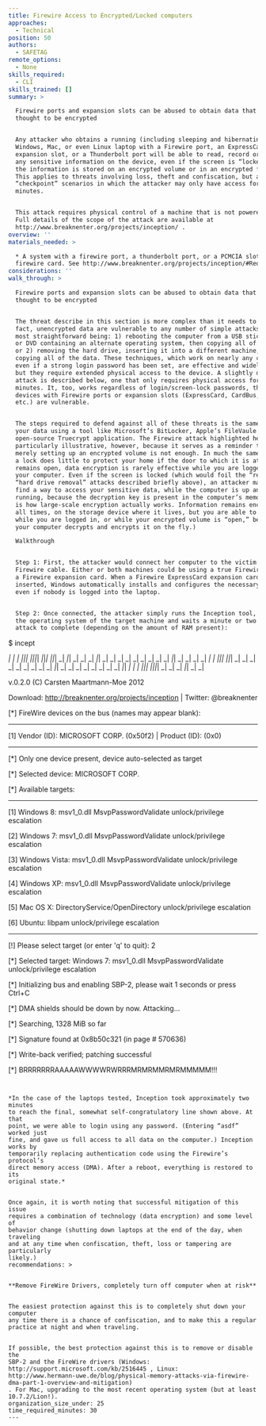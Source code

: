 ```yaml
---
title: Firewire Access to Encrypted/Locked computers
approaches:
  - Technical
position: 50
authors:
  - SAFETAG
remote_options:
  - None
skills_required:
  - CLI
skills_trained: []
summary: >

  Firewire ports and expansion slots can be abused to obtain data that are
  thought to be encrypted


  Any attacker who obtains a running (including sleeping and hibernating!)
  Windows, Mac, or even Linux laptop with a Firewire port, an ExpressCard
  expansion slot, or a Thunderbolt port will be able to read, record or modify
  any sensitive information on the device, even if the screen is “locked” and
  the information is stored on an encrypted volume or in an encrypted folder.
  This applies to threats involving loss, theft and confiscation, but also to
  “checkpoint” scenarios in which the attacker may only have access for a few
  minutes.


  This attack requires physical control of a machine that is not powered off.
  Full details of the scope of the attack are available at
  http://www.breaknenter.org/projects/inception/ .
overview: ''
materials_needed: >

  * A system with a firewire port, a thunderbolt port, or a PCMCIA slot and a
  firewire card. See http://www.breaknenter.org/projects/inception/#Requirements
considerations: ''
walk_through: >

  Firewire ports and expansion slots can be abused to obtain data that are
  thought to be encrypted


  The threat describe in this section is more complex than it needs to be. In
  fact, unencrypted data are vulnerable to any number of simple attacks, the two
  most straightforward being: 1) rebooting the computer from a USB stick CD-ROM
  or DVD containing an alternate operating system, then copying all of the data;
  or 2) removing the hard drive, inserting it into a different machine, then
  copying all of the data. These techniques, which work on nearly any computer,
  even if a strong login password has been set, are effective and widely used,
  but they require extended physical access to the device. A slightly different
  attack is described below, one that only requires physical access for a few
  minutes. It, too, works regardless of login/screen-lock passwords, though only
  devices with Firewire ports or expansion slots (ExpressCard, CardBus, PCMCIA,
  etc.) are vulnerable.


  The steps required to defend against all of these threats is the same: encrypt
  your data using a tool like Microsoft’s BitLocker, Apple’s FileVaule or the
  open-source Truecrypt application. The Firewire attack highlighted here is
  particularly illustrative, however, because it serves as a reminder that
  merely setting up an encrypted volume is not enough. In much the same way that
  a lock does little to protect your home if the door to which it is attached
  remains open, data encryption is rarely effective while you are logged into
  your computer. Even if the screen is locked (which would foil the “reboot” and
  “hard drive removal” attacks described briefly above), an attacker may still
  find a way to access your sensitive data, while the computer is up and
  running, because the decryption key is present in the computer’s memory. (This
  is how large-scale encryption actually works. Information remains encrypted at
  all times, on the storage device where it lives, but you are able to access it
  while you are logged in, or while your encrypted volume is “open,” because
  your computer decrypts and encrypts it on the fly.)

  Walkthrough


  Step 1: First, the attacker would connect her computer to the victim’s using a
  Firewire cable. Either or both machines could be using a true Firewire port or
  a Firewire expansion card. When a Firewire ExpressCard expansion card is
  inserted, Windows automatically installs and configures the necessary drivers,
  even if nobody is logged into the laptop.


  Step 2: Once connected, the attacker simply runs the Inception tool, selects
  the operating system of the target machine and waits a minute or two for the
  attack to complete (depending on the amount of RAM present):


  ```

  $ incept

   _|  _|      _|    _|_|_|  _|_|_|_|  _|_|_|    _|_|_|  _|    _|_|    _|      _|
   _|  _|_|    _|  _|        _|        _|    _|    _|    _|  _|    _|  _|_|    _|
   _|  _|  _|  _|  _|        _|_|_|    _|_|_|      _|    _|  _|    _|  _|  _|  _|
   _|  _|    _|_|  _|        _|        _|          _|    _|  _|    _|  _|    _|_|
   _|  _|      _|    _|_|_|  _|_|_|_|  _|          _|    _|    _|_|    _|      _|

  v.0.2.0 (C) Carsten Maartmann-Moe 2012

  Download: http://breaknenter.org/projects/inception | Twitter: @breaknenter


  [*] FireWire devices on the bus (names may appear blank):

  --------------------------------------------------------------------------------

  [1] Vendor (ID): MICROSOFT CORP. (0x50f2) | Product (ID):  (0x0)

  --------------------------------------------------------------------------------

  [*] Only one device present, device auto-selected as target

  [*] Selected device: MICROSOFT CORP.

  [*] Available targets:

  --------------------------------------------------------------------------------

  [1] Windows 8: msv1_0.dll MsvpPasswordValidate unlock/privilege escalation

  [2] Windows 7: msv1_0.dll MsvpPasswordValidate unlock/privilege escalation

  [3] Windows Vista: msv1_0.dll MsvpPasswordValidate unlock/privilege escalation

  [4] Windows XP: msv1_0.dll MsvpPasswordValidate unlock/privilege escalation

  [5] Mac OS X: DirectoryService/OpenDirectory unlock/privilege escalation

  [6] Ubuntu: libpam unlock/privilege escalation

  --------------------------------------------------------------------------------

  [!] Please select target (or enter 'q' to quit): 2

  [*] Selected target: Windows 7: msv1_0.dll MsvpPasswordValidate
  unlock/privilege escalation

  [*] Initializing bus and enabling SBP-2, please wait  1 seconds or press
  Ctrl+C

  [*] DMA shields should be down by now. Attacking...

  [*] Searching, 1328 MiB so far

  [*] Signature found at 0x8b50c321 (in page # 570636)

  [*] Write-back verified; patching successful

  [*] BRRRRRRRAAAAAWWWWRWRRRMRMRMMRMRMMMMM!!!

  ```


  *In the case of the laptops tested, Inception took approximately two minutes
  to reach the final, somewhat self-congratulatory line shown above. At that
  point, we were able to login using any password. (Entering “asdf” worked just
  fine, and gave us full access to all data on the computer.) Inception works by
  temporarily replacing authentication code using the Firewire’s protocol’s
  direct memory access (DMA). After a reboot, everything is restored to its
  original state.*


  Once again, it is worth noting that successful mitigation of this issue
  requires a combination of technology (data encryption) and some level of
  behavior change (shutting down laptops at the end of the day, when traveling
  and at any time when confiscation, theft, loss or tampering are particularly
  likely.)
recommendations: >


  **Remove FireWire Drivers, completely turn off computer when at risk**


  The easiest protection against this is to completely shut down your computer
  any time there is a chance of confiscation, and to make this a regular
  practice at night and when traveling.


  If possible, the best protection against this is to remove or disable the
  SBP-2 and the FireWire drivers (Windows:
  http://support.microsoft.com/kb/2516445 , Linux:
  http://www.hermann-uwe.de/blog/physical-memory-attacks-via-firewire-dma-part-1-overview-and-mitigation)
  . For Mac, upgrading to the most recent operating system (but at least
  10.7.2/Lion!).
organization_size_under: 25
time_required_minutes: 30
---
```


